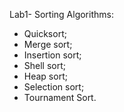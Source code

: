 Lab1- Sorting Algorithms:

- Quicksort;
- Merge sort;
- Insertion sort;
- Shell sort;
- Heap sort;
- Selection sort;
- Tournament Sort.
